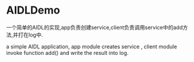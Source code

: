 # AIDLDemo
一个简单的AIDL的实现,app负责创建service,client负责调用service中的add方法,并打在log中.

a simple AIDL application, app module creates service , client module invoke function add() and write the result into log.
